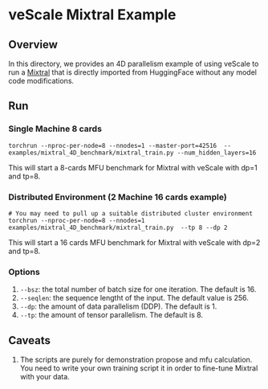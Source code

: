 # veScale Mixtral Example

## Overview

In this directory, we provides an 4D parallelism example of using veScale to run 
a [Mixtral](https://huggingface.co/mistralai/Mixtral-8x7B-Instruct-v0.1) that is directly imported
from HuggingFace without any model code modifications.


## Run

### Single Machine 8 cards
```
torchrun --nproc-per-node=8 --nnodes=1 --master-port=42516  -- examples/mixtral_4D_benchmark/mixtral_train.py --num_hidden_layers=16
```
This will start a 8-cards MFU benchmark for Mixtral with veScale with dp=1 and tp=8.

### Distributed Environment (2 Machine 16 cards example)
```
# You may need to pull up a suitable distributed cluster environment
torchrun --nproc-per-node=8 --nnodes=1 examples/mixtral_4D_benchmark/mixtral_train.py  --tp 8 --dp 2
```
This will start a 16 cards MFU benchmark for Mixtral with veScale with dp=2 and tp=8.

### Options
1. `--bsz`: the total number of batch size for one iteration. The default is 16.
2. `--seqlen`: the sequence lengtht of the input. The default value is 256.
3. `--dp`: the amount of data parallelism (DDP). The default is 1.
4. `--tp`: the amount of tensor parallelism. The default is 8.


## Caveats
1. The scripts are purely for demonstration propose and mfu calculation. You need to write your own training script 
   it in order to fine-tune Mixtral with your data.
